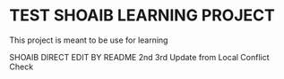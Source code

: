 # TEST SHOAIB LEARNING PROJECT
This project is meant to be use for learning


SHOAIB DIRECT EDIT BY README 
2nd
 3rd Update from Local
Conflict Check

